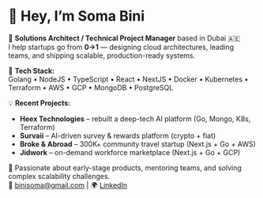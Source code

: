 # 👋 Hey, I’m Soma Bini  

🚀 **Solutions Architect / Technical Project Manager** based in Dubai 🇦🇪  
I help startups go from **0→1** — designing cloud architectures, leading teams, and shipping scalable, production-ready systems.

🔧 **Tech Stack:**  
Golang • NodeJS • TypeScript • React • NextJS • Docker • Kubernetes • Terraform • AWS • GCP • MongoDB • PostgreSQL  

💡 **Recent Projects:**  
- **Heex Technologies** – rebuilt a deep-tech AI platform (Go, Mongo, K8s, Terraform)  
- **Survaii** – AI-driven survey & rewards platform (crypto + fiat)  
- **Broke & Abroad** – 300K+ community travel startup (Next.js + Go + AWS)  
- **Jidwork** – on-demand workforce marketplace (Next.js + Go + GCP)

💬 Passionate about early-stage products, mentoring teams, and solving complex scalability challenges.  
📧 [binisoma@gmail.com](mailto:binisoma@gmail.com) | 🌍 [LinkedIn](https://linkedin.com/in/somabini)
